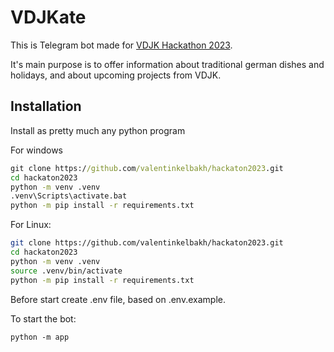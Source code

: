 # VDJKate

This is Telegram bot made for [VDJK Hackathon 2023](https://vdjk.kz/hackaton2023).

It's main purpose is to offer information about traditional german dishes and holidays, and about upcoming projects from VDJK.

## Installation

Install as pretty much any python program

For windows
```bat
git clone https://github.com/valentinkelbakh/hackaton2023.git
cd hackaton2023
python -m venv .venv
.venv\Scripts\activate.bat
python -m pip install -r requirements.txt
```

For Linux:
```bash
git clone https://github.com/valentinkelbakh/hackaton2023.git
cd hackaton2023
python -m venv .venv
source .venv/bin/activate
python -m pip install -r requirements.txt
```

Before start create .env file, based on .env.example.


To start the bot:
```
python -m app
```
